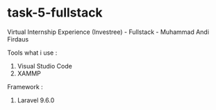 # task-5-fullstack
Virtual Internship Experience (Investree) - Fullstack - Muhammad Andi Firdaus

Tools what i use :
1. Visual Studio Code
2. XAMMP

Framework :
1. Laravel 9.6.0
